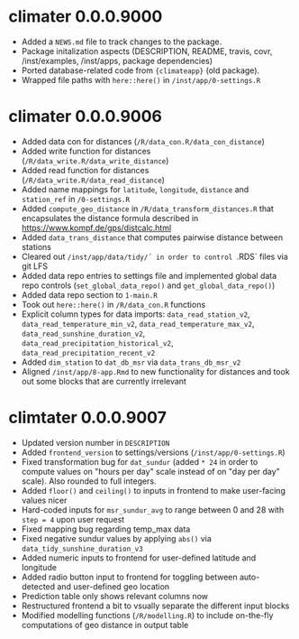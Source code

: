 # climater 0.0.0.9000

* Added a `NEWS.md` file to track changes to the package.
* Package initalization aspects (DESCRIPTION, README, travis, covr, /inst/examples, /inst/apps, package dependencies)
* Ported database-related code from `{climateapp}` (old package).
* Wrapped file paths with `here::here()` in `/inst/app/0-settings.R`

# climater 0.0.0.9006

* Added data con for distances (`/R/data_con.R/data_con_distance`)
* Added write function for distances (`/R/data_write.R/data_write_distance`)
* Added read function for distances (`/R/data_write.R/data_read_distance`)
* Added  name mappings for `latitude`, `longitude`, `distance` and `station_ref` in `/0-settings.R`
* Added `compute_geo_distance` in `/R/data_transform_distances.R` that encapsulates the distance formula described in https://www.kompf.de/gps/distcalc.html
* Added `data_trans_distance` that computes pairwise distance between stations
* Cleared out `/inst/app/data/tidy/´ in order to control `.RDS` files via git LFS
* Added data repo entries to settings file and implemented global data repo controls (`set_global_data_repo()` and
`get_global_data_repo()`)
* Added data repo section to `1-main.R`
* Took out `here::here()` in `/R/data_con.R` functions
* Explicit column types for data imports: `data_read_station_v2`,
`data_read_temperature_min_v2`, `data_read_temperature_max_v2`,
`data_read_sunshine_duration_v2`, `data_read_precipitation_historical_v2`, `data_read_precipitation_recent_v2`
* Added `dim_station` to `dat_db_msr` via `data_trans_db_msr_v2`
* Aligned `/inst/app/8-app.Rmd` to new functionality for distances and took out
some blocks that are currently irrelevant

# climtater 0.0.0.9007

* Updated version number in `DESCRIPTION`
* Added `frontend_version` to settings/versions (`/inst/app/0-settings.R`)
* Fixed transformation bug for `dat_sundur` (added `* 24` in order to compute
values on "hours per day" scale instead of on "day per day" scale). Also rounded
to full integers.
* Added `floor()` and `ceiling()` to inputs in frontend to make user-facing
values nicer
* Hard-coded inputs for `msr_sundur_avg` to range between 0 and 28 with `step =
4` upon user request
* Fixed mapping bug regarding temp_max data 
* Fixed negative sundur values by applying `abs()` via
`data_tidy_sunshine_duration_v3`
* Added numeric inputs to frontend for user-defined latitude and longitude 
* Added radio button input to frontend for toggling between auto-detected and user-defined geo location
* Prediction table only shows relevant columns now
* Restructured frontend a bit to vsually separate the different input blocks 
* Modified modelling functions (`/R/modelling.R`) to include on-the-fly
computations of geo distance in output table

